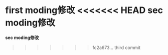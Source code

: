 
**first moding修改**
<<<<<<< HEAD
**sec moding修改**
=======
**sec moding修改**
>>>>>>> fc2a673... third commit
